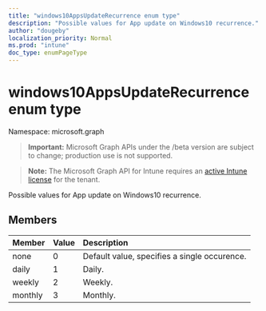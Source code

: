 ```yaml
---
title: "windows10AppsUpdateRecurrence enum type"
description: "Possible values for App update on Windows10 recurrence."
author: "dougeby"
localization_priority: Normal
ms.prod: "intune"
doc_type: enumPageType
---
```


# windows10AppsUpdateRecurrence enum type

Namespace: microsoft.graph

> **Important:** Microsoft Graph APIs under the /beta version are subject to change; production use is not supported.

> **Note:** The Microsoft Graph API for Intune requires an [active Intune license](https://go.microsoft.com/fwlink/?linkid=839381) for the tenant.

Possible values for App update on Windows10 recurrence.

## Members
|Member|Value|Description|
|:---|:---|:---|
|none|0|Default value, specifies a single occurence.|
|daily|1|Daily.|
|weekly|2|Weekly.|
|monthly|3|Monthly.|




